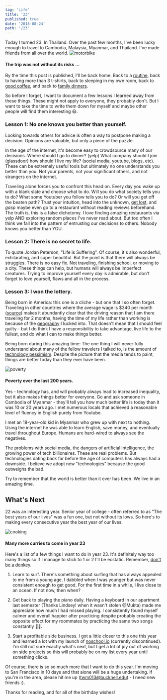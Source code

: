 ```yaml
---
tag: 'Life'
title: '23'
published: true
date: '2018-08-24'
path: '/23'
---
```


Today I turned 23.  In Thailand.  Over the past few months, I've been lucky enough to travel to Cambodia, Malaysia, Myanmar, and Thailand.  I've made friends from all over the world.
![motorbike](./motorbike.jpg)
#### The trip was not without its risks ...

By the time this post is published, I'll be back home.  Back to a [routine](http://taylormilliman.me/breaking-the-routine), back to having more than 3 t-shirts, back to sleeping in my own room, back to [good coffee](http://taylormilliman.me/coffee-and-a-good-book), and back to [family dinners](http://taylormilliman.me/family-dinners).

So before I forget, I want to document a few lessons I learned away from these things.  These might not apply to everyone, they probably don't.  But I want to take the time to write them down for myself and maybe other people will find them interesting 😃.

### Lesson 1: No one knows you better than yourself.

Looking towards others for advice is often a way to postpone making a decision.  Opinions are valuable, but only a piece of the puzzle.

In the age of the internet, it's become easy to crowdsource many of our decisions.  Where should I go to dinner? (yelp) What company should I join (glassdoor) how should I live my life? (social media, youtube, blogs, etc).  These can be extremely useful tools but ultimately no one understands you better than you.  Not your parents, not your significant others, and not strangers on the internet.

Traveling alone forces you to confront this head on.  Every day you wake up with a blank slate and choose what to do.  Will you do what society tells you to do? What some Youtuber you follow tells you to do? Or will you get off the beaten path? Trust your intuition, head into the unknown, [get lost](http://taylormilliman.me/getting-lost), and *gasp* maybe even go to a restaurant without reading reviews beforehand.  The truth is, this is a false dichotomy.  I love finding amazing restaurants via yelp AND exploring random places I've never read about.  But too often I think we fall into the pattern of entrusting our decisions to others.  Nobody knows you better than YOU.

### Lesson 2: There is no secret to life.

To quote Jordan Peterson, "Life is Suffering".  Of course, it's also wonderful, exhilarating, and super beautiful.  But the point is that there will always be struggles.  There is no easy fix.  Not traveling, finishing school, or moving to a city.  These things can help, but humans will always be imperfect creatures.  Trying to improve yourself every day is admirable, but don't forget to love yourself, flaws and all in the process.

### Lesson 3: I won the lottery.

Being born in America: this one is a cliche - but one that I so often forget. Traveling in other countries where the average wage is $340 per month ([source](http://checkinprice.com/average-and-minimum-salary-in-phnom-penh-cambodia/)) makes it abundantly clear that the driving reason that I am there traveling for 2 months, having the time of my life rather than working is because of the [geography](http://taylormilliman.me/the-role-of-geography) I lucked into. That doesn't mean that I should feel guilty - but I do think I have a responsibility to take advantage, live life to the fullest, and do what I can to make things better.

Being born during this amazing time: The one thing I will never fully understand about many of the fellow travelers I talked to, is the amount of [technology pessimism](http://taylormilliman.me/technology-pessimism).  Despite the picture that the media tends to paint, things are better today than they ever have been. 

![poverty](./poverty.jpg)
#### Poverty over the last 200 years.

Yes - technology has, and will probably always lead to increased inequality, but it also makes things better for everyone. Go and ask someone in Cambodia of Myanmar - they'll tell you how much better life is today than it was 10 or 20 years ago.  I met numerous locals that achieved a reasonable level of fluency in English purely from Youtube.

I met an 18-year-old kid in Myanmar who grew up with next to nothing. Using the internet he was able to learn English, save money, and eventually travel throughout Europe. Humans are hard-wired to always see the negatives.  

The problems with social media, the dangers of artificial intelligence, the growing power of tech billionaires.  These are real problems.  But technologies dating back far before the age of computers has always had a downside.  I believe we adopt new "technologies" because the good outweighs the bad.

Try to remember that the world is better than it ever has been.  We live in an amazing time.


## What's Next
22 was an interesting year.  Senior year of college - often referred to as "The best years of our lives" was a fun one, but not without its lows.  So here's to making every consecutive year the best year of our lives.

![cooking](./cook.jpg)
#### Many more curries to come in year 23

Here's a list of a few things I want to do in year 23.  It's definitely way too many things so if I manage to stick to 1 or 2 I'll be ecstatic.  Remember, [don't be a donkey](https://sivers.org/donkey).

1. Learn to surf.  There's something about surfing that has always appealed to me from a young age.  I dabbled when I was younger but was never consistent enough to get good.  For the first time in a while, I live close to an ocean.  If not now, then when?

2. Get back to playing the piano daily.  Having a keyboard in our apartment last semester (Thanks Lindsey! when it wasn't stolen @Mukta) made me appreciate how much I had missed playing.  I consistently found myself calmer and overall happier after practicing despite probably creating the opposite effect for my roommates by practicing the same two songs constantly 🤷‍♂️‍.

3. Start a profitable side business.  I got a little closer to this one this year and learned a lot with my launch of [noschool.io](https://www.producthunt.com/posts/noschool-1-0#) (currently discontinued).  I'm still not sure exactly what's next, but I get a lot of joy out of working on side projects so this will probably be on my list every year until something clicks.

Of course, there is so so much more that I want to do this year.  I'm moving to San Francisco in 10 days and that alone will be a huge undertaking.  If you're in the area, please hit me up (twm013@bucknell.edu) - I need new friends :).

Thanks for reading, and for all of the birthday wishes!